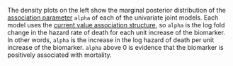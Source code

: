 The density plots on the left show the marginal posterior distribution of the [association parameter](https://mc-stan.org/rstanarm/articles/jm.html#association-structures) `alpha` of each of the univariate joint models. Each model uses the [current value association structure](https://mc-stan.org/rstanarm/articles/jm.html#association-structures), so `alpha` is the log fold change in the hazard rate of death for each unit increase of the biomarker. In other words, `alpha` is the increase in the log hazard of death per unit increase of the biomarker. `alpha` above 0 is evidence that the biomarker is positively associated with mortality.
